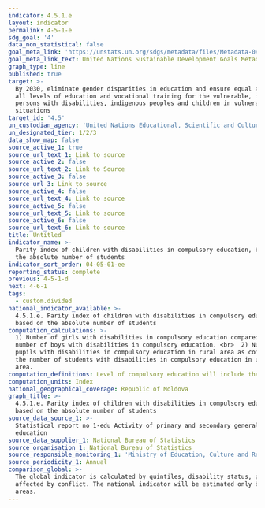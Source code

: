 ```yaml
---
indicator: 4.5.1.e
layout: indicator
permalink: 4-5-1-e
sdg_goal: '4'
data_non_statistical: false
goal_meta_link: 'https://unstats.un.org/sdgs/metadata/files/Metadata-04-05-01.pdf'
goal_meta_link_text: United Nations Sustainable Development Goals Metadata (pdf 210kB)
graph_type: line
published: true
target: >-
  By 2030, eliminate gender disparities in education and ensure equal access to
  all levels of education and vocational training for the vulnerable, including
  persons with disabilities, indigenous peoples and children in vulnerable
  situations
target_id: '4.5'
un_custodian_agency: 'United Nations Educational, Scientific and Cultural Organization (UNESCO)'
un_designated_tier: 1/2/3
data_show_map: false
source_active_1: true
source_url_text_1: Link to source
source_active_2: false
source_url_text_2: Link to Source
source_active_3: false
source_url_3: Link to source
source_active_4: false
source_url_text_4: Link to source
source_active_5: false
source_url_text_5: Link to source
source_active_6: false
source_url_text_6: Link to source
title: Untitled
indicator_name: >-
  Parity index of children with disabilities in compulsory education, based on
  the absolute number of students
indicator_sort_order: 04-05-01-ee
reporting_status: complete
previous: 4-5-1-d
next: 4-6-1
tags:
  - custom.divided
national_indicator_available: >-
  4.5.1.e. Parity index of children with disabilities in compulsory education,
  based on the absolute number of students
computation_calculations: >-
  1) Number of girls with disabilities in compulsory education compared to the
  number of boys with disabilities in compulsory education. <br>  2) Number of
  pupils with disabilities in compulsory education in rural area as compared to
  the number of students with disabilities in compulsory education in urban
  area.
computation_definitions: Level of compulsory education will include the grades 1-9.
computation_units: Index
national_geographical_coverage: Republic of Moldova
graph_title: >-
  4.5.1.e. Parity index of children with disabilities in compulsory education,
  based on the absolute number of students
source_data_source_1: >-
  Statistical report no 1-edu Activity of primary and secondary general
  education
source_data_supplier_1: National Bureau of Statistics
source_organisation_1: National Bureau of Statistics
source_responsible_monitoring_1: 'Ministry of Education, Culture and Research'
source_periodicity_1: Annual
comparison_global: >-
  The global indicator is calculated by quintiles, disability status, persons
  affected by conflict. The national indicator will be estimated only by sex and
  areas.
---
```

